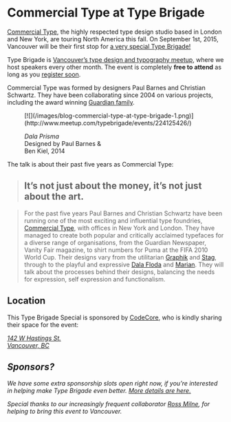 # Commercial Type at Type Brigade

[Commercial Type](https://commercialtype.com/), the highly respected type design studio based in London and New York, are touring North America this fall. On September 1st, 2015, Vancouver will be their first stop for [a very special Type Brigade!](http://www.meetup.com/typebrigade/events/224125426/)

Type Brigade is [Vancouver’s type design and typography meetup](http://meetup.com/typebrigade), where we host speakers every other month. The event is completely __free to attend__ as long as you [register soon](http://www.meetup.com/typebrigade/events/224125426/).

Commercial Type was formed by designers Paul Barnes and Christian Schwartz. They have been collaborating since 2004 on various
projects, including the award winning [Guardian family](http://showcase.commercialtype.com/guardian).

<figure class="figure--aside figure--breakout">
[![](/images/blog-commercial-type-at-type-brigade-1.png)](http://www.meetup.com/typebrigade/events/224125426/)
<figcaption><p><cite>Dala Prisma</cite><br/>
Designed by Paul Barnes &<br/>
Ben Kiel, 2014</p>
</figure>

The talk is about their past five years as Commercial Type:

> ## It’s not just about the money, it’s not just about the art.

> For the past five years Paul Barnes and Christian Schwartz have been running one of the most exciting and influential type foundries, [Commercial Type](https://commercialtype.com/), with offices in New York and London. They have managed to create both popular and critically acclaimed typefaces for a diverse range of organisations, from the Guardian Newspaper, Vanity Fair magazine, to shirt numbers for Puma at the <abbr class="caps">FIFA</abbr> 2010 World Cup. Their designs vary from the utilitarian [Graphik](https://commercialtype.com/typefaces/graphik) and [Stag](https://commercialtype.com/typefaces/stag), through to the playful and expressive [Dala Floda](https://commercialtype.com/typefaces/dala_floda) and [Marian](https://commercialtype.com/typefaces/marian). They will talk about the processes behind their designs, balancing the needs for expression, self expression and functionalism.

## Location

This Type Brigade Special is sponsored by [CodeCore](http://codecore.ca/), who is kindly sharing their space for the event:

<address>
<a href="https://www.google.ca/maps/place/142+W+Hastings+St,+Vancouver,+BC+V6B/@49.2821585,-123.1086794,17z/data=!3m1!4b1!4m2!3m1!1s0x5486717984d4ef63:0x695af2b5a31aca7b?hl=en">
142 W Hastings St.<br/>
Vancouver, <abbr class="caps">BC</abbr>
</a>
</addrees>

## Sponsors?

We have some extra sponsorship slots open right now, if you’re interested in helping make Type Brigade even better. [More details are here.](/sponsors)

Special thanks to our increasingly frequent collaborator [Ross Milne](https://twitter.com/sincerelyross), for helping to bring this event to Vancouver.
